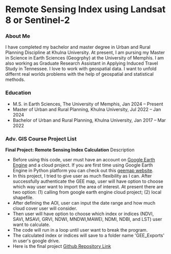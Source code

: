 # Remote Sensing Index using Landsat 8 or Sentinel-2

### About Me
I have completed my bachelor and master degree in Urban and Rural Planning Discipline at Khulna University. At present, I am pursing my Master in Science in Earth Sciences (Geogrphy) at the University of Memphis. I am also working as Graduate Research Assistant in Applying Induced Travel Study in Tennessee. I love to work with geospatial data. I want to unfold differnt real worlds problems with the help of geospatial and statistical methods.

### Education
- M.S. in Earth Sciences, The University of Memphis, Jan 2024 – Present
- Master of Urban and Rural Planning, Khulna University, Jul 2022 – Jan 2024
- Bachelor of Urban and Rural Planning, Khulna University, Jan 2017 – Mar 2022

### Adv. GIS Course Project List
**Final Project: Remote Sensing Index Calculation**
Description
- Before using this code, user must have an account on [Google Earth Engine](https://code.earthengine.google.com/) and a cloud project. If you are first time using Google Earth Engine in Python platform you can check out this [geemap website](https://geemap.org/installation/).
- In this project, I tried to give user as much flexibility as I can. After successfully authenticate the GEE map, user will have option to choose which way user want to import the area of interest. At present there are two option: (1) calling from google earth engine cloud project; (2) local shapefile.
- After defining the AOI, user can input the date range and how much cloud cover user will consider.
- Then user will have option to choose which index or indices (NDVI, SAVI, MSAVI, GRVI, NDWI, MNDWI,MAWEI, NDMI, NDBI, and LST) user want to calculate.
- The code will run in a loop until user want to break the program.
- The calculated index or indices will save to a folder name 'GEE_Exports' in user's google drive.
- Here is the final project [Github Repository Link](https://github.com/luisvillalxv/Adv-GIS-project/blob/246ff7ca2339e710443fe2458a1d7b60543e4d7a/RemoteSensingIndexCalculation.ipynb)
